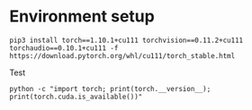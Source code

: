 # Environment setup

```
pip3 install torch==1.10.1+cu111 torchvision==0.11.2+cu111 torchaudio==0.10.1+cu111 -f https://download.pytorch.org/whl/cu111/torch_stable.html
```


Test 

```
python -c "import torch; print(torch.__version__); print(torch.cuda.is_available())"

```